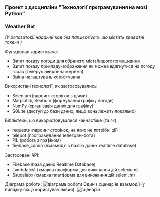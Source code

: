 ### Проект з дисципліни "Технології програмування на мові Python"
### Weather Bot
*(У репозиторії наданий код без папки private, що містить приватні токени )*

Функціонал користувача:
+ Запит показу погоди для обраного міста/іншого помешкання
+ Запит показу прикладу-зображення як можна вдягнутися на погоду зараз (генерує нейронна мережа)
+ Зміна налаштувань користувача

Використані технології, як застосовувались:
+ Selenium (парсинг сторінок з діями)
+ Matplotlib, Seaborn (формування графіку погоди)
+ NumPy (організація даних для графіку)
+ SQLite (доступ до бази даних, якщо вона лежить локально)

Бібліотеки, що використовувалися найчастіше (та як):
+ requests (парсинг сторінок, на яких не потрібні дії)
+ telebot (програмування телеграм-бота)
+ PIL (робота з графіком)
+ firebase_admin (взаємодія з базою даних realtime database)

Застосовані API:
+ Firebase (база даних Realtime Database)
+ Lambdatest (хмарна платформа для виконання дій selenium)
+ Saucelabs (хмарна платформа для виконання дій selenium)

Діаграма роботи:
![діаграма роботи](https://i.ibb.co/nMQCqfy/diagram-drawio.png)
Один з сценаріїв взаємодії (у випадку якщо користувач новий):
![сценарій](https://i.ibb.co/gPPVwMX/drawio.png)
